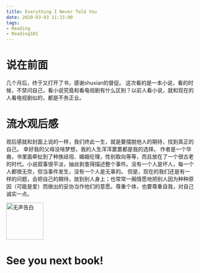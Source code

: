 ```yaml
---
title: Everything I Never Told You
date: 2020-03-03 11:15:00
tags:
- Reading
- Reading101
---
```


# 说在前面
几个月后，终于又打开了书，感谢shuxian的督促。
这次看的是一本小说，看的时候，不禁问自己，看小说究竟和看电视剧有什么区别？以前人看小说，就和现在的人看电视剧似的，都是不务正业。

# 流水观后感
观后感就和封面上说的一样，我们终此一生，就是要摆脱他人的期待，找到真正的自己。
幸好我的父母没啥梦想，我的人生浑浑噩噩都是我的选择。
作者是一个华裔，书里面牵扯到了种族歧视、婚姻伦理，性别取向等等，而且放在了一个很古老的时代。小说叙事很平淡，抽丝剥茧得描述整个事件。没有一个人是坏人，每一个人都很无奈，但当事件发生，没有一个人是无辜的。
但是，现在的我们还是有一样的问题，会把自己的期待，放到别人身上；也常常一厢情愿地把别人因为种种原因（可能是爱）而做出的妥协当作他们的意愿。尊重个体，也要尊重自我，对自己诚实一点。

<img src="../../../../../pics/reading/einty/everything-i-never-told-you.jpg" alt="无声告白" width="100">

# See you next book!